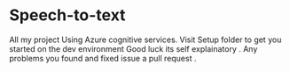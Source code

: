 # Speech-to-text
All my project Using Azure cognitive services.
Visit Setup folder to get you started on the dev environment 
Good luck its self explainatory . 
Any problems you found and fixed issue a pull request .
